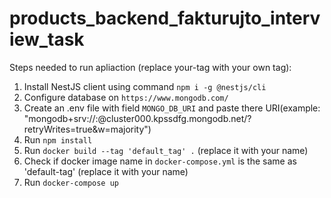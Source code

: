 # products_backend_fakturujto_interview_task

Steps needed to run apliaction (replace your-tag with your own tag):

1. Install NestJS client using command `npm i -g @nestjs/cli`
2. Configure database on `https://www.mongodb.com/`
3. Create an .env file with field `MONGO_DB_URI` and paste there URI(example: "mongodb+srv://<username>:<password>@cluster000.kpssdfg.mongodb.net/?retryWrites=true&w=majority")
4. Run `npm install` 
5. Run `docker build --tag 'default_tag' .` (replace it with your name)
6. Check if docker image name in `docker-compose.yml` is the same as 'default-tag' (replace it with your name)
7. Run `docker-compose up`
